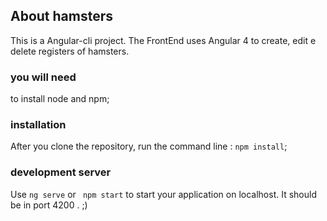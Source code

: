 ## About hamsters

This is a Angular-cli project. The FrontEnd uses Angular 4 to create, edit e delete registers of hamsters.

### you will need

to install node and npm;

### installation

After you clone the repository, run the command line : `npm install`;

### development server

Use `ng serve`  or ` npm start` to start your application on localhost. It should be in port 4200 . ;)



